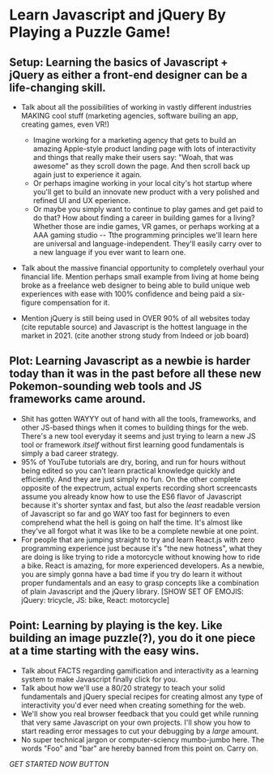 # Learn Javascript and jQuery By Playing a Puzzle Game!

## Setup: Learning the basics of Javascript + jQuery as either a front-end designer can be a life-changing skill.
- Talk about all the possibilities of working in vastly different industries MAKING cool stuff (marketing agencies, software builing an app, creating games, even VR!)
  - Imagine working for a marketing agency that gets to build an amazing Apple-style product landing page with lots of interactivity and things that really make their users say: "Woah, that was awesome" as they scroll down the page. And then scroll back up again just to experience it again.
  - Or perhaps imagine working in your local city's hot startup where you'll get to build an innovate new product with a very polished and refined UI and UX eperience.
  - Or maybe you simply want to continue to play games and get paid to do that? How about finding a career in building games for a living? Whether those are indie games, VR games, or perhaps working at a AAA gaming studio -- Tthe programming principles we'll learn here are universal and language-independent. They'll easily carry over to a new language if you ever want to learn one.

- Talk about the massive financial opportunity to completely overhaul your financial life. Mention perhaps small example from living at home being broke as a freelance web designer to being able to build unique web experiences with ease with 100% confidence and being paid a six-figure compensation for it.
- Mention jQuery is still being used in OVER 90% of all websites today (cite reputable source) and Javascript is the hottest language in the market in 2021. (cite another strong study from Indeed or job board)


## Plot: Learning Javascript as a newbie is harder today than it was in the past before all these new Pokemon-sounding web tools and JS frameworks came around.

- Shit has gotten WAYYY out of hand with all the tools, frameworks, and other JS-based things when it comes to building things for the web. There's a new tool everyday it seems and just trying to learn a new JS tool or framework *itself* without first learning good fundamentals is simply a bad career strategy.
- 95% of YouTube tutorials are dry, boring, and run for hours without being edited so you can't learn practical knowledge quickly and efficiently. And they are just simply no fun. On the other complete opposite of the expectrum, actual experts recording short screencasts assume you already know how to use the ES6 flavor of Javascript because it's shorter syntax and fast, but also the *least* readable version of Javascript so far and go WAY too fast for beginners to even comprehend what the hell is going on half the time. It's almost like they've all forgot what it was like to be a complete newbie at one point.
- For people that are jumping straight to try and learn React.js with zero programming experience just because it's "the new hotness", what they are doing is like trying to ride a motorcycle without knowing how to ride a bike. React is amazing, for more experienced developers. As a newbie, you are simply gonna have a bad time if you try do learn it without proper fundamentals and an easy to grasp concepts like a combination of plain Javascript and the jQuery library. [SHOW SET OF EMOJIS: jQuery: tricycle, JS: bike, React: motorcycle]


## Point: Learning by playing is the key. Like building an image puzzle(?), you do it one piece at a time starting with the easy wins.
- Talk about FACTS regarding gamification and interactivity as a learning system to make Javascript finally click for you.
- Talk about how we'll use a 80/20 strategy to teach your solid fundamentals and jQuery special recipes for creating almost any type of interactivity you'd ever need when creating something for the web.
- We'll show you real browser feedback that you could get while running that very same Javascript on your own projects. I'll show you how to start reading error messages to cut your debugging by a *large* amount.
- No super technical jargon or computer-sciency mumbo-jumbo here. The words "Foo" and "bar" are hereby banned from this point on. Carry on.



 *GET STARTED NOW BUTTON*
